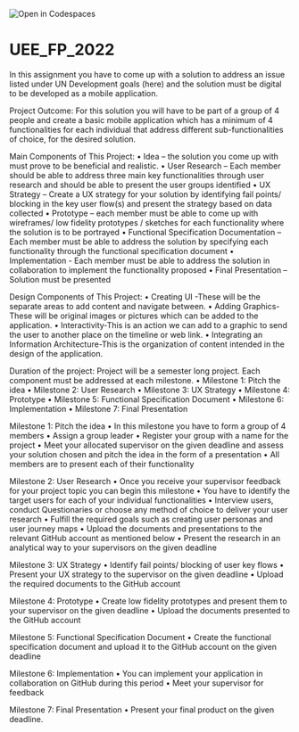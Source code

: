 ![Open in Codespaces](https://classroom.github.com/assets/open-in-codespaces-abfff4d4e15f9e1bd8274d9a39a0befe03a0632bb0f153d0ec72ff541cedbe34.svg)
# UEE_FP_2022

In this assignment you have to come up with a solution to address an issue listed under UN Development goals (here) and the solution must be digital to be developed as a mobile application.

Project Outcome:  For this solution you will have to be part of a group of 4 people and create a basic mobile application which has a minimum of 4 functionalities for each individual that address different sub-functionalities of choice, for the desired solution. 

Main Components of This Project:
•	Idea – the solution you come up with must prove to be beneficial and realistic.
•	User Research – Each member should be able to address three main key functionalities through user research and should be able to present the user groups identified
•	UX Strategy – Create a UX strategy for your solution by identifying fail points/ blocking in the key user flow(s) and present the strategy based on data collected
•	Prototype – each member must be able to come up with wireframes/ low fidelity prototypes / sketches for each functionality where the solution is to be portrayed
•	Functional Specification Documentation – Each member must be able to address the solution by specifying each functionality through the functional specification document
•	Implementation - Each member must be able to address the solution in collaboration to implement the functionality proposed
•	Final Presentation – Solution must be presented 

Design Components of This Project:
•	Creating UI -These will be the separate areas to add content and navigate between.
•	Adding Graphics-These will be original images or pictures which can be added to the application.
•	Interactivity-This is an action we can add to a graphic to send the user to another place on the timeline or web link. 
•	Integrating an Information Architecture-This is the organization of content intended in the design of the application.


Duration of the project: 
Project will be a semester long project. Each component must be addressed at each milestone.
•	Milestone 1: Pitch the idea
•	Milestone 2: User Research
•	Milestone 3: UX Strategy
•	Milestone 4: Prototype
•	Milestone 5: Functional Specification Document
•	Milestone 6: Implementation
•	Milestone 7: Final Presentation


Milestone 1: Pitch the idea
•	In this milestone you have to form a group of 4 members 
•	Assign a group leader
•	Register your group with a name for the project
•	Meet your allocated supervisor on the given deadline and assess your solution chosen and pitch the idea in the form of a presentation
•	All members are to present each of their functionality

Milestone 2: User Research
•	Once you receive your supervisor feedback for your project topic you can begin this milestone
•	You have to identify the target users for each of your individual functionalities 
•	Interview users, conduct Questionaries or choose any method of choice to deliver your user research
•	Fulfill the required goals such as creating user personas and user journey maps
•	Upload the documents and presentations to the relevant GitHub account as mentioned below
•	Present the research in an analytical way to your supervisors on the given deadline

Milestone 3: UX Strategy
•	Identify fail points/ blocking of user key flows
•	Present your UX strategy to the supervisor on the given deadline
•	Upload the required documents to the GitHub account

Milestone 4: Prototype
•	Create low fidelity prototypes and present them to your supervisor on the given deadline
•	Upload the documents presented to the GitHub account

Milestone 5: Functional Specification Document
•	Create the functional specification document and upload it to the GitHub account on the given deadline

Milestone 6: Implementation
•	You can implement your application in collaboration on GitHub during this period
•	Meet your supervisor for feedback

Milestone 7: Final Presentation
•	Present your final product on the given deadline.
